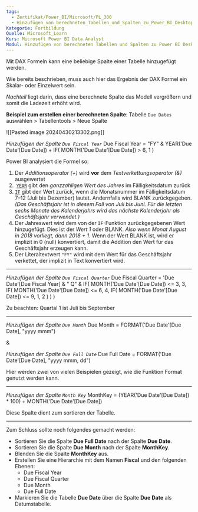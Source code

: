 ```yaml
---
tags:
  - Zertifikat/Power_BI/Microsoft/PL_300
  - Hinzufügen_von_berechneten_Tabellen_und_Spalten_zu_Power_BI_Desktop-Modellen
Kategorie: Fortbildung
Quelle: Microsoft_Learn
Kurs: Microsoft Power BI Data Analyst
Modul: Hinzufügen von berechneten Tabellen und Spalten zu Power BI Desktop-Modellen
---
```

Mit DAX Formeln kann eine beliebige Spalte einer Tabelle hinzugefügt werden.

Wie bereits beschrieben, muss auch hier das Ergebnis der DAX Formel ein Skalar- oder Einzelwert sein.

*Nachteil* liegt darin, dass eine berechnete Spalte das Modell vergrößern und somit die Ladezeit erhöht wird.


**Beispiel zum erstellen einer berechneten Spalte**:
Tabelle `Due Dates` auswählen > Tabellentools > Neue Spalte

![[Pasted image 20240430213302.png]]


*Hinzufügen der Spalte `Due Fiscal Year`*
Due Fiscal Year =
"FY"
    & YEAR('Due Date'[Due Date])
        + IF(
            MONTH('Due Date'[Due Date]) > 6,
            1
        )

Power BI analysiert die Formel so:
1. Der *Additionsoperator (+)* wird **vor** dem *Textverkettungsoperator (&)* ausgewertet
2.  [`YEAR`](https://learn.microsoft.com/de-de/dax/year-function-dax/) gibt den *ganzzahligen Wert des Jahres* im Fälligkeitsdatum zurück
3. [`IF`](https://learn.microsoft.com/de-de/dax/if-function-dax/) gibt den Wert zurück, wenn die Monatsnummer im Fälligkeitsdatum 7–12 (Juli bis Dezember) lautet. Andernfalls wird BLANK zurückgegeben.
	*(Das Geschäftsjahr ist in diesem Fall von Juli bis Juni. Für die letzten sechs Monate des Kalenderjahrs wird das nächste Kalenderjahr als Geschäftsjahr verwendet.)*
4. Der Jahreswert wird dem von der `IF`-Funktion zurückgegebenen Wert hinzugefügt. Dies ist der *Wert 1* oder BLANK. *Also wenn Monat August in 2018 vorliegt, dann 2018 + 1*. Wenn der Wert BLANK ist, wird er implizit in 0 (null) konvertiert, damit die Addition den Wert für das Geschäftsjahr erzeugen kann.
5. Der Literaltextwert `"FY"` wird mit dem Wert für das Geschäftsjahr verkettet, der implizit in Text konvertiert wird.

---

*Hinzufügen der Spalte `Due Fiscal Quarter`*
Due Fiscal Quarter =
'Due Date'[Due Fiscal Year] & " Q"
    & IF(
        MONTH('Due Date'[Due Date]) <= 3,
        3,
        IF(
            MONTH('Due Date'[Due Date]) <= 6,
            4,
            IF(
                MONTH('Due Date'[Due Date]) <= 9,
                1,
                2
            )
        )
    )

Zu beachten:
Quartal 1 ist Juli bis September

---

*Hinzufügen der Spalte `Due Month`*
Due Month =
FORMAT('Due Date'[Due Date], "yyyy mmm")

&

*Hinzufügen der Spalte `Due Full Date`*
Due Full Date =
FORMAT('Due Date'[Due Date], "yyyy mmm, dd")

Hier werden zwei von vielen Beispielen gezeigt, wie die Funktion Format genutzt werden kann.

---

*Hinzufügen der Spalte `Month Key`*
MonthKey =
(YEAR('Due Date'[Due Date]) * 100) + MONTH('Due Date'[Due Date])

Diese Spalte dient zum sortieren der Tabelle.

---

Zum Schluss sollte noch folgendes gemacht werden:
- Sortieren Sie die Spalte **Due Full Date** nach der Spalte **Due Date**.
- Sortieren Sie die Spalte **Due Month** nach der Spalte **MonthKey**.
- Blenden Sie die Spalte **MonthKey** aus.
- Erstellen Sie eine Hierarchie mit dem Namen **Fiscal** und den folgenden Ebenen:
    - Due Fiscal Year
    - Due Fiscal Quarter
    - Due Month
    - Due Full Date
- Markieren Sie die Tabelle **Due Date** über die Spalte **Due Date** als Datumstabelle.